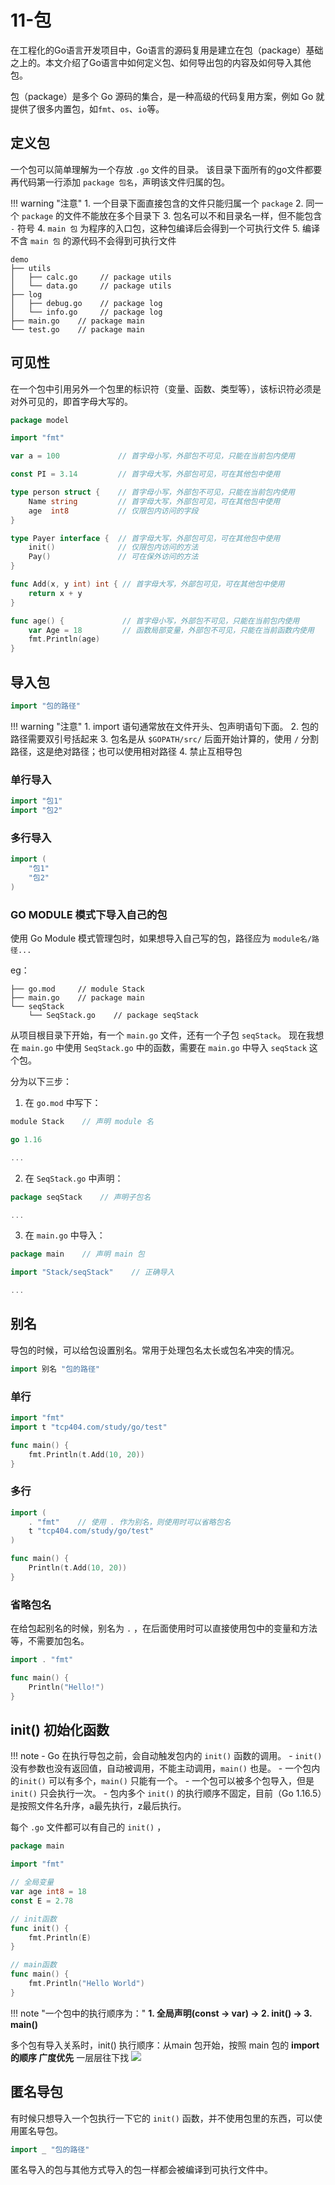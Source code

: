 # 11-包
在工程化的Go语言开发项目中，Go语言的源码复用是建立在包（package）基础之上的。本文介绍了Go语言中如何定义包、如何导出包的内容及如何导入其他包。

包（package）是多个 Go 源码的集合，是一种高级的代码复用方案，例如 Go 就提供了很多内置包，如`fmt`、`os`、`io`等。

## 定义包

一个包可以简单理解为一个存放 `.go` 文件的目录。
该目录下面所有的go文件都要再代码第一行添加 `package 包名`，声明该文件归属的包。

!!! warning "注意"
    1. 一个目录下面直接包含的文件只能归属一个 `package`
    2. 同一个 `package` 的文件不能放在多个目录下
    3. 包名可以不和目录名一样，但不能包含 `-` 符号
    4. `main 包` 为程序的入口包，这种包编译后会得到一个可执行文件
    5. 编译不含 `main 包` 的源代码不会得到可执行文件

```
demo
├── utils
│   ├── calc.go     // package utils
│   └── data.go     // package utils
├── log
│   ├── debug.go    // package log
│   └── info.go     // package log
├── main.go    // package main
└── test.go    // package main
```

## 可见性
在一个包中引用另外一个包里的标识符（变量、函数、类型等），该标识符必须是对外可见的，即首字母大写的。

```go
package model

import "fmt"

var a = 100             // 首字母小写，外部包不可见，只能在当前包内使用

const PI = 3.14         // 首字母大写，外部包可见，可在其他包中使用

type person struct {    // 首字母小写，外部包不可见，只能在当前包内使用
    Name string         // 首字母大写，外部包可见，可在其他包中使用
    age  int8           // 仅限包内访问的字段
}

type Payer interface {  // 首字母大写，外部包可见，可在其他包中使用
    init()              // 仅限包内访问的方法
    Pay()               // 可在保外访问的方法
}

func Add(x, y int) int { // 首字母大写，外部包可见，可在其他包中使用
    return x + y
}

func age() {             // 首字母小写，外部包不可见，只能在当前包内使用
    var Age = 18         // 函数局部变量，外部包不可见，只能在当前函数内使用
    fmt.Println(age)
}
```

## 导入包

```go
import "包的路径"
```
!!! warning "注意"
    1. import 语句通常放在文件开头、包声明语句下面。
    2. 包的路径需要双引号括起来
    3. 包名是从 `$GOPATH/src/` 后面开始计算的，使用 `/` 分割路径，这是绝对路径；也可以使用相对路径
    4. 禁止互相导包

### 单行导入
```go
import "包1"
import "包2"
```

### 多行导入
```go
import (
    "包1"
    "包2"
)
```

### GO MODULE 模式下导入自己的包
使用 Go Module 模式管理包时，如果想导入自己写的包，路径应为 `module名/路径...`

eg：

```
├── go.mod     // module Stack
├── main.go    // package main
└── seqStack
    └── SeqStack.go    // package seqStack
```

从项目根目录下开始，有一个 `main.go` 文件，还有一个子包 `seqStack`。
现在我想在 `main.go` 中使用 `SeqStack.go` 中的函数，需要在 `main.go` 中导入 `seqStack` 这个包。

分为以下三步：

1. 在 `go.mod` 中写下：

```go
module Stack    // 声明 module 名

go 1.16

...
```
2. 在 `SeqStack.go` 中声明：

```go
package seqStack    // 声明子包名

...
```

3. 在 `main.go` 中导入：

```go
package main    // 声明 main 包

import "Stack/seqStack"    // 正确导入

...
```


## 别名
导包的时候，可以给包设置别名。常用于处理包名太长或包名冲突的情况。
```go
import 别名 "包的路径"
```

### 单行
```go
import "fmt"
import t "tcp404.com/study/go/test"

func main() {
    fmt.Println(t.Add(10, 20))
}
```

### 多行
```go
import (
    . "fmt"    // 使用 . 作为别名，则使用时可以省略包名
    t "tcp404.com/study/go/test"
)

func main() {
    Println(t.Add(10, 20))
}
```

### 省略包名
在给包起别名的时候，别名为 `.` ，在后面使用时可以直接使用包中的变量和方法等，不需要加包名。

```go
import . "fmt"

func main() {
    Println("Hello!")
}
```


## init() 初始化函数


!!! note
    - Go 在执行导包之前，会自动触发包内的 `init()` 函数的调用。
    - `init()` 没有参数也没有返回值，自动被调用，不能主动调用，`main()` 也是。
    - 一个包内的`init()` 可以有多个，`main()` 只能有一个。
    - 一个包可以被多个包导入，但是 `init()` 只会执行一次。
    - 包内多个 `init()` 的执行顺序不固定，目前（Go 1.16.5）是按照文件名升序，a最先执行，z最后执行。

每个 `.go` 文件都可以有自己的 `init()` ，

```go
package main

import "fmt"

// 全局变量
var age int8 = 18
const E = 2.78

// init函数
func init() {
    fmt.Println(E)
}

// main函数
func main() {
    fmt.Println("Hello World")
}
```



!!! note "一个包中的执行顺序为："
    **1. 全局声明(const -> var) -> 2. init() -> 3. main()**

多个包有导入关系时，init() 执行顺序：从main 包开始，按照 main 包的 **import 的顺序 广度优先** 一层层往下找
![](https://cdn.jsdelivr.net/gh/TCP404/Picgo/blog/illustration-pic/Go/IMG/20201125164650876_22585.png)


## 匿名导包
有时候只想导入一个包执行一下它的 `init()` 函数，并不使用包里的东西，可以使用匿名导包。
```go
import _ "包的路径"
```
匿名导入的包与其他方式导入的包一样都会被编译到可执行文件中。
